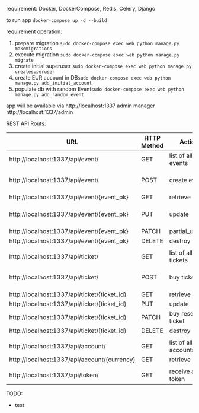 requirement:
Docker, DockerCompose, Redis, Celery, Django

to run app `docker-compose up -d --build`

requirement operation:
1. prepare migration `sudo docker-compose exec web python manage.py makemigrations`
2. execute migration `sudo docker-compose exec web python manage.py migrate`
3. create initial superuser `sudo docker-compose exec web python manage.py createsuperuser`
4. create EUR account in DB`sudo docker-compose exec web python manage.py add_initial_account`
5. populate db with random Event`sudo docker-compose exec web python manage.py add_random_event`

app will be available via http://localhost:1337
admin manager http://localhost:1337/admin


REST API Routs:

| URL                                          | HTTP Method | Action               | Permision   | required body key                  |
|----------------------------------------------|-------------|----------------------|-------------|------------------------------------|
| http://localhost:1337/api/event/             | GET         | list of all events   | open to all |                                    |
| http://localhost:1337/api/event/             | POST        | create event         | admin       | event_date_time, name, description |
| http://localhost:1337/api/event/{event_pk}   | GET         | retrieve             | open to all |                                    |
| http://localhost:1337/api/event/{event_pk}   | PUT         | update               | admin       | event_date_time, name, description |
| http://localhost:1337/api/event/{event_pk}   | PATCH       | partial_update       | admin       |                                    |
| http://localhost:1337/api/event/{event_pk}   | DELETE      | destroy              | admin       |                                    |
|                                              |             |                      |             |                                    |
| http://localhost:1337/api/ticket/            | GET         | list of all tickets  | admin       |                                    |
| http://localhost:1337/api/ticket/            | POST        | buy ticket           | open to all | ticket_type, sold_reserved, event  |
| http://localhost:1337/api/ticket/{ticket_id} | GET         | retrieve             | admin       |                                    |
| http://localhost:1337/api/ticket/{ticket_id} | PUT         | update               | admin       |                                    |
| http://localhost:1337/api/ticket/{ticket_id} | PATCH       | buy reserved ticket  | open to all | method ignore body data            |
| http://localhost:1337/api/ticket/{ticket_id} | DELETE      | destroy              | admin       |                                    |
|                                              |             |                      |             |                                    |
| http://localhost:1337/api/account/           | GET         | list of all accounts | admin       |                                    |
| http://localhost:1337/api/account/{currency} | GET         | retrieve             | admin       |                                    |
|                                              |             |                      |             |                                    |
| http://localhost:1337/api/token/             | GET         | receive auth token   | open to all | username, password                 |



TODO:

- test
